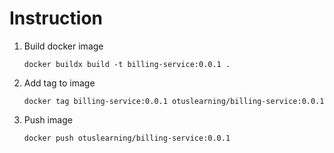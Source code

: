 # Instruction
1. Build docker image
    ```shell
    docker buildx build -t billing-service:0.0.1 .
    ```
2. Add tag to image
    ```shell
    docker tag billing-service:0.0.1 otuslearning/billing-service:0.0.1
    ```
3. Push image
    ```shell
    docker push otuslearning/billing-service:0.0.1
    ```